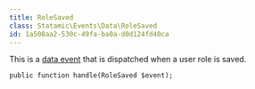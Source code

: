 ```yaml
---
title: RoleSaved
class: Statamic\Events\Data\RoleSaved
id: 1a508aa2-530c-49fa-ba0a-d0d124fd40ca
---
```

This is a [data event](/addons/events/#data-events) that is dispatched when a user role is saved.

```
public function handle(RoleSaved $event);
```
